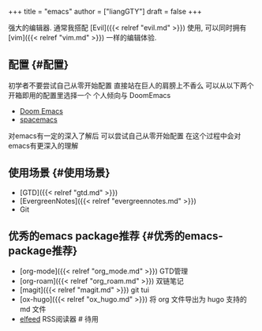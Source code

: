 +++
title = "emacs"
author = ["liangGTY"]
draft = false
+++

强大的编辑器. 通常我搭配 [Evil]({{< relref "evil.md" >}}) 使用, 可以同时拥有 [vim]({{< relref "vim.md" >}}) 一样的编辑体验.


## 配置 {#配置}

初学者不要尝试自己从零开始配置 直接站在巨人的肩膀上不香么 可以从以下两个开箱即用的配置里选择一个 个人倾向与 DoomEmacs

-   [Doom Emacs](https://github.com/doomemacs/doomemacs)
-   [spacemacs](https://www.spacemacs.org/)

对emacs有一定的深入了解后 可以尝试自己从零开始配置 在这个过程中会对emacs有更深入的理解


## 使用场景 {#使用场景}

-   [GTD]({{< relref "gtd.md" >}})
-   [EvergreenNotes]({{< relref "evergreennotes.md" >}})
-   Git


## 优秀的emacs package推荐 {#优秀的emacs-package推荐}

-   [org-mode]({{< relref "org_mode.md" >}}) GTD管理
-   [org-roam]({{< relref "org_roam.md" >}}) 双链笔记
-   [magit]({{< relref "magit.md" >}}) git tui
-   [ox-hugo]({{< relref "ox_hugo.md" >}}) 将 org 文件导出为 hugo 支持的 md 文件
-   [elfeed](https://github.com/skeeto/elfeed) RSS阅读器 # 待用
